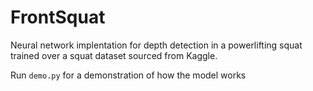 # FrontSquat

Neural network implentation for depth detection in a powerlifting squat trained over a squat dataset sourced from Kaggle.

> 
Run `demo.py` for a demonstration of how the model works
